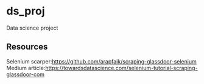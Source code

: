 # ds_proj
Data science project 

## Resources 
Selenium scarper:https://github.com/arapfaik/scraping-glassdoor-selenium
Medium article:https://towardsdatascience.com/selenium-tutorial-scraping-glassdoor-com


